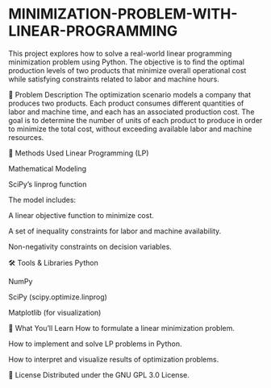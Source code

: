 # MINIMIZATION-PROBLEM-WITH-LINEAR-PROGRAMMING

This project explores how to solve a real-world linear programming minimization problem using Python. The objective is to find the optimal production levels of two products that minimize overall operational cost while satisfying constraints related to labor and machine hours.

📌 Problem Description
The optimization scenario models a company that produces two products. Each product consumes different quantities of labor and machine time, and each has an associated production cost. The goal is to determine the number of units of each product to produce in order to minimize the total cost, without exceeding available labor and machine resources.

🧮 Methods Used
Linear Programming (LP)

Mathematical Modeling

SciPy’s linprog function

The model includes:

A linear objective function to minimize cost.

A set of inequality constraints for labor and machine availability.

Non-negativity constraints on decision variables.

🛠️ Tools & Libraries
Python

NumPy

SciPy (scipy.optimize.linprog)

Matplotlib (for visualization)

🧠 What You’ll Learn
How to formulate a linear minimization problem.

How to implement and solve LP problems in Python.

How to interpret and visualize results of optimization problems.

📝 License
Distributed under the GNU GPL 3.0 License.

